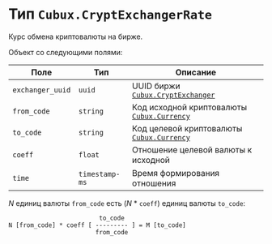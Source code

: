 Тип `Cubux.CryptExchangerRate`
==============================

Курс обмена криптовалюты на бирже.

Объект со следующими полями:

Поле             | Тип            | Описание
---------------- | -------------- | --------
`exchanger_uuid` | `uuid`         | UUID биржи [`Cubux.CryptExchanger`][Cubux.CryptExchanger]
`from_code`      | `string`       | Код исходной криптовалюты [`Cubux.Currency`][Cubux.Currency]
`to_code`        | `string`       | Код целевой криптовалюты [`Cubux.Currency`][Cubux.Currency]
`coeff`          | `float`        | Отношение целевой валюты к исходной
`time`           | `timestamp-ms` | Время формирования отношения

_N_ единиц валюты `from_code` есть (_N_ * `coeff`) единиц валюты
`to_code`:

                             to_code
    N [from_code] * coeff [ --------- ] = M [to_code]
                            from_code


[Cubux.Currency]: ../global/currency.md
[Cubux.CryptExchanger]: ./crypt-exchanger.md
